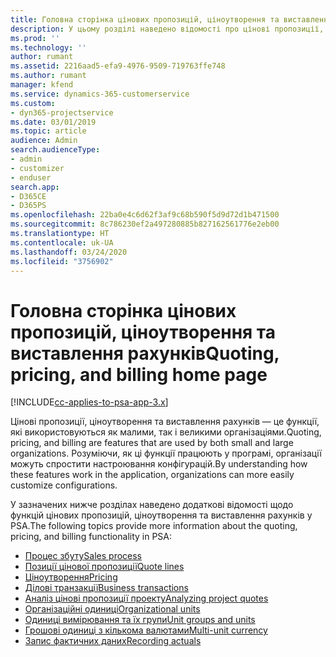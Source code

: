 ```yaml
---
title: Головна сторінка цінових пропозицій, ціноутворення та виставлення рахунків
description: У цьому розділі наведено відомості про цінові пропозиції, ціноутворення та надсилання рахунків.
ms.prod: ''
ms.technology: ''
author: rumant
ms.assetid: 2216aad5-efa9-4976-9509-719763ffe748
ms.author: rumant
manager: kfend
ms.service: dynamics-365-customerservice
ms.custom:
- dyn365-projectservice
ms.date: 03/01/2019
ms.topic: article
audience: Admin
search.audienceType:
- admin
- customizer
- enduser
search.app:
- D365CE
- D365PS
ms.openlocfilehash: 22ba0e4c6d62f3af9c68b590f5d9d72d1b471500
ms.sourcegitcommit: 8c786230ef2a497280885b827162561776e2eb00
ms.translationtype: HT
ms.contentlocale: uk-UA
ms.lasthandoff: 03/24/2020
ms.locfileid: "3756902"
---
```

# <a name="quoting-pricing-and-billing-home-page"></a><span data-ttu-id="ccaf7-103">Головна сторінка цінових пропозицій, ціноутворення та виставлення рахунків</span><span class="sxs-lookup"><span data-stu-id="ccaf7-103">Quoting, pricing, and billing home page</span></span>

[!INCLUDE[cc-applies-to-psa-app-3.x](../includes/cc-applies-to-psa-app-3x.md)]

<span data-ttu-id="ccaf7-104">Цінові пропозиції, ціноутворення та виставлення рахунків — це функції, які використовуються як малими, так і великими організаціями.</span><span class="sxs-lookup"><span data-stu-id="ccaf7-104">Quoting, pricing, and billing are features that are used by both small and large organizations.</span></span> <span data-ttu-id="ccaf7-105">Розуміючи, як ці функції працюють у програмі, організації можуть спростити настроювання конфігурацій.</span><span class="sxs-lookup"><span data-stu-id="ccaf7-105">By understanding how these features work in the application, organizations can more easily customize configurations.</span></span>

<span data-ttu-id="ccaf7-106">У зазначених нижче розділах наведено додаткові відомості щодо функцій цінових пропозицій, ціноутворення та виставлення рахунків у PSA.</span><span class="sxs-lookup"><span data-stu-id="ccaf7-106">The following topics provide more information about the quoting, pricing, and billing functionality in PSA:</span></span>

- [<span data-ttu-id="ccaf7-107">Процес збуту</span><span class="sxs-lookup"><span data-stu-id="ccaf7-107">Sales process</span></span>](basic-sales-process.md)
- [<span data-ttu-id="ccaf7-108">Позиції цінової пропозиції</span><span class="sxs-lookup"><span data-stu-id="ccaf7-108">Quote lines</span></span>](basic-quote-lines.md)
- [<span data-ttu-id="ccaf7-109">Ціноутворення</span><span class="sxs-lookup"><span data-stu-id="ccaf7-109">Pricing</span></span>](basic-pricing.md)
- [<span data-ttu-id="ccaf7-110">Ділові транзакції</span><span class="sxs-lookup"><span data-stu-id="ccaf7-110">Business transactions</span></span>](basic-business-transactions.md)
- [<span data-ttu-id="ccaf7-111">Аналіз цінові пропозиції проекту</span><span class="sxs-lookup"><span data-stu-id="ccaf7-111">Analyzing project quotes</span></span>](basic-analyzing-quotes.md)
- [<span data-ttu-id="ccaf7-112">Організаційні одиниці</span><span class="sxs-lookup"><span data-stu-id="ccaf7-112">Organizational units</span></span>](advanced-organizational.md)
- [<span data-ttu-id="ccaf7-113">Одиниці вимірювання та їх групи</span><span class="sxs-lookup"><span data-stu-id="ccaf7-113">Unit groups and units</span></span>](advanced-units.md)
- [<span data-ttu-id="ccaf7-114">Грошові одиниці з кількома валютами</span><span class="sxs-lookup"><span data-stu-id="ccaf7-114">Multi-unit currency</span></span>](advanced-currency.md)
- [<span data-ttu-id="ccaf7-115">Запис фактичних даних</span><span class="sxs-lookup"><span data-stu-id="ccaf7-115">Recording actuals</span></span>](advanced-actuals.md)
